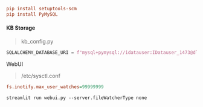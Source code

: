 



```ini
pip install setuptools-scm
pip install PyMySQL
```



#### KB Storage

> kb_config.py

```python
SQLALCHEMY_DATABASE_URI = f"mysql+pymysql://idatauser:IDatauser_1473@dlink-app-08/idata_gpt"
```





WebUI

> /etc/sysctl.conf

```ini
fs.inotify.max_user_watches=99999999
```



```shell
streamlit run webui.py --server.fileWatcherType none
```


